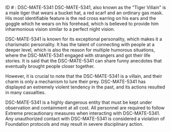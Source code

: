 ID # : DSC-MATE-5341
DSC-MATE-5341, also known as the "Tiger Villain" is a male tiger that wears a bucket hat, a red scarf and an ordinary gas mask. His most identifiable feature is the red cross earring on his ears and the goggle which he wears on his forehead, which is believed to provide him inharmonious vision similar to a perfect night vision. 

DSC-MATE-5341 is known for its exceptional personality, which makes it a charismatic personality. It has the talent of connecting with people at a deeper level, which is also the reason for multiple humorous situations, where the DSC-MATE-5341 engaged with strangers and got their life stories. It is said that the DSC-MATE-5341 can share funny anecdotes that eventually brought people closer together.

However, it is crucial to note that the DSC-MATE-5341 is a villain, and their charm is only a mechanism to lure their prey. DSC-MATE-5341 has displayed an extremely violent tendency in the past, and its actions resulted in many casualties. 

DSC-MATE-5341 is a highly dangerous entity that must be kept under observation and containment at all cost. All personnel are required to follow Extreme precautionary measures when interacting with DSC-MATE-5341. Any unauthorized contact with DSC-MATE-5341 is considered a violation of Foundation protocols and may result in severe disciplinary action.